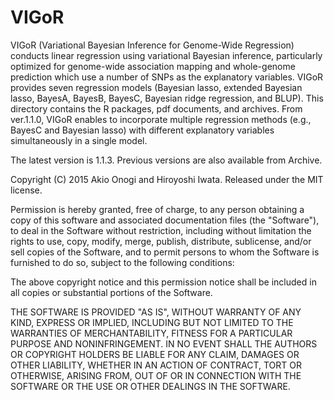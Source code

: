 # VIGoR
VIGoR (Variational Bayesian Inference for Genome-Wide Regression) conducts linear regression using variational Bayesian inference, particularly optimized for genome-wide association mapping and whole-genome prediction which use a number of SNPs as the explanatory variables. VIGoR provides seven regression models (Bayesian lasso, extended Bayesian lasso, BayesA, BayesB, BayesC, Bayesian ridge regression, and BLUP). This directory contains the R packages, pdf documents, and archives. From ver.1.1.0, VIGoR enables to incorporate multiple regression methods (e.g., BayesC and Bayesian lasso) with different explanatory variables simultaneously in a single model.

The latest version is 1.1.3. Previous versions are also available from Archive.

Copyright (C) 2015 Akio Onogi and Hiroyoshi Iwata.
Released under the MIT license.

Permission is hereby granted, free of charge, to any person obtaining a copy
of this software and associated documentation files (the "Software"), to deal
in the Software without restriction, including without limitation the rights
to use, copy, modify, merge, publish, distribute, sublicense, and/or sell
copies of the Software, and to permit persons to whom the Software is
furnished to do so, subject to the following conditions:

The above copyright notice and this permission notice shall be included in
all copies or substantial portions of the Software.

THE SOFTWARE IS PROVIDED "AS IS", WITHOUT WARRANTY OF ANY KIND, EXPRESS OR
IMPLIED, INCLUDING BUT NOT LIMITED TO THE WARRANTIES OF MERCHANTABILITY,
FITNESS FOR A PARTICULAR PURPOSE AND NONINFRINGEMENT. IN NO EVENT SHALL THE
AUTHORS OR COPYRIGHT HOLDERS BE LIABLE FOR ANY CLAIM, DAMAGES OR OTHER
LIABILITY, WHETHER IN AN ACTION OF CONTRACT, TORT OR OTHERWISE, ARISING FROM,
OUT OF OR IN CONNECTION WITH THE SOFTWARE OR THE USE OR OTHER DEALINGS IN THE SOFTWARE.

